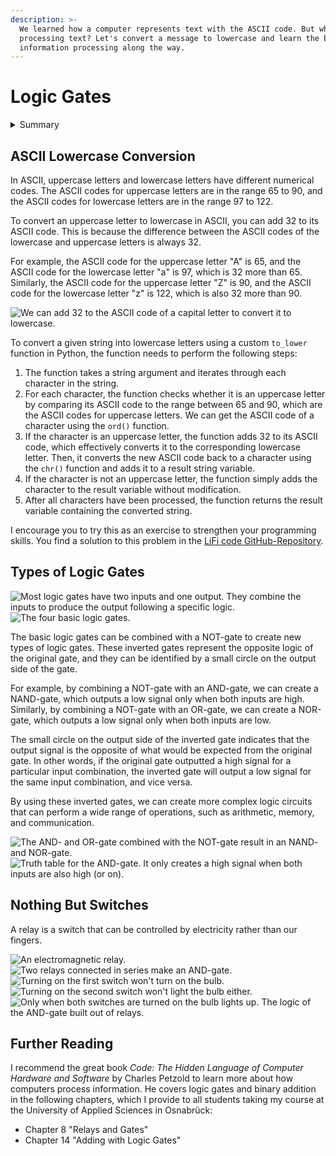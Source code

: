 ```yaml
---
description: >-
  We learned how a computer represents text with the ASCII code. But what about
  processing text? Let's convert a message to lowercase and learn the basics of
  information processing along the way.
---
```


# Logic Gates

<details>

<summary>Summary</summary>

In this lesson, you'll learn:

* How you can use simple addition to convert ASCII letters to lowercase.
* That computers use small devices called logic gates in large quantity to perform all information processing.
* How logic gates can be built from even smaller things.
* How binary addition is possible with only logic gates.

This lesson is relevant for [Exercise 6: Text Messages](https://winf-hsos.github.io/lifi-exercises/exercises/06\_exercise\_text\_messages.pdf).

</details>

## ASCII Lowercase Conversion

In ASCII, uppercase letters and lowercase letters have different numerical codes. The ASCII codes for uppercase letters are in the range 65 to 90, and the ASCII codes for lowercase letters are in the range 97 to 122.&#x20;

To convert an uppercase letter to lowercase in ASCII, you can add 32 to its ASCII code. This is because the difference between the ASCII codes of the lowercase and uppercase letters is always 32.&#x20;

For example, the ASCII code for the uppercase letter "A" is 65, and the ASCII code for the lowercase letter "a" is 97, which is 32 more than 65. Similarly, the ASCII code for the uppercase letter "Z" is 90, and the ASCII code for the lowercase letter "z" is 122, which is also 32 more than 90.

<img src="../../.gitbook/assets/file.excalidraw (15).svg" alt="We can add 32 to the ASCII code of a capital letter to convert it to lowercase." class="gitbook-drawing">

To convert a given string into lowercase letters using a custom `to_lower` function in Python, the function needs to perform the following steps:

1. The function takes a string argument and iterates through each character in the string.
2. For each character, the function checks whether it is an uppercase letter by comparing its ASCII code to the range between 65 and 90, which are the ASCII codes for uppercase letters. We can get the ASCII code of a character using the `ord()` function.
3. If the character is an uppercase letter, the function adds 32 to its ASCII code, which effectively converts it to the corresponding lowercase letter. Then, it converts the new ASCII code back to a character using the `chr()` function and adds it to a result string variable.
4. If the character is not an uppercase letter, the function simply adds the character to the result variable without modification.
5. After all characters have been processed, the function returns the result variable containing the converted string.

I encourage you to try this as an exercise to strengthen your programming skills. You find a solution to this problem in the [LiFi code GitHub-Repository](https://github.com/winf-hsos/LiFi-code/blob/main/problem\_solutions/to\_lower.py).

## Types of Logic Gates

<img src="../../.gitbook/assets/file.excalidraw (17).svg" alt="Most logic gates have two inputs and one output. They combine the inputs to produce the output following a specific logic." class="gitbook-drawing">

<img src="../../.gitbook/assets/file.excalidraw (6).svg" alt="The four basic logic gates." class="gitbook-drawing">

The basic logic gates can be combined with a NOT-gate to create new types of logic gates. These inverted gates represent the opposite logic of the original gate, and they can be identified by a small circle on the output side of the gate.

For example, by combining a NOT-gate with an AND-gate, we can create a NAND-gate, which outputs a low signal only when both inputs are high. Similarly, by combining a NOT-gate with an OR-gate, we can create a NOR-gate, which outputs a low signal only when both inputs are low.

The small circle on the output side of the inverted gate indicates that the output signal is the opposite of what would be expected from the original gate. In other words, if the original gate outputted a high signal for a particular input combination, the inverted gate will output a low signal for the same input combination, and vice versa.

By using these inverted gates, we can create more complex logic circuits that can perform a wide range of operations, such as arithmetic, memory, and communication.

<img src="../../.gitbook/assets/file.excalidraw (2) (1).svg" alt="The AND- and OR-gate combined with the NOT-gate result in an NAND- and NOR-gate." class="gitbook-drawing">

<img src="../../.gitbook/assets/file.excalidraw.svg" alt="Truth table for the AND-gate. It only creates a high signal when both inputs are also high (or on)." class="gitbook-drawing">

## Nothing But Switches

A relay is a switch that can be controlled by electricity rather than our fingers.

<img src="../../.gitbook/assets/file.excalidraw (18) (1).svg" alt="An electromagnetic relay." class="gitbook-drawing">

<img src="../../.gitbook/assets/file.excalidraw (1) (1) (3).svg" alt="Two relays connected in series make an AND-gate." class="gitbook-drawing">

<img src="../../.gitbook/assets/file.excalidraw (3).svg" alt="Turning on the first switch won&#x27;t turn on the bulb." class="gitbook-drawing">

<img src="../../.gitbook/assets/file.excalidraw (10).svg" alt="Turning on the second switch won&#x27;t light the bulb either." class="gitbook-drawing">

<img src="../../.gitbook/assets/file.excalidraw (19).svg" alt="Only when both switches are turned on the bulb lights up. The logic of the AND-gate built out of relays." class="gitbook-drawing">

## Further Reading

I recommend the great book _Code: The Hidden Language of Computer Hardware and Software_ by Charles Petzold to learn more about how computers process information. He covers logic gates and binary addition in the following chapters, which I provide to all students taking my course at the University of Applied Sciences in Osnabrück:

* Chapter 8 "Relays and Gates"
* Chapter 14 "Adding with Logic Gates"

